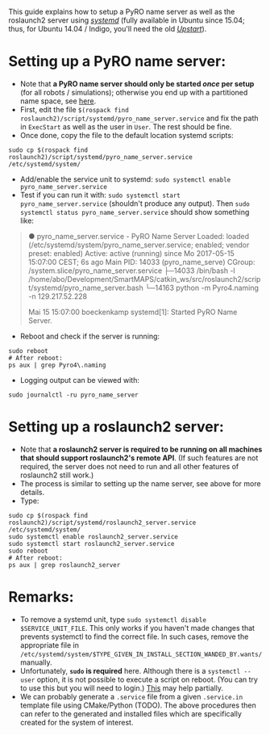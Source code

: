 This guide explains how to setup a PyRO name server as well as the roslaunch2 server using [*systemd*](https://freedesktop.org/wiki/Software/systemd/) (fully available in Ubuntu since 15.04; thus, for Ubuntu 14.04 / Indigo, you'll need the old [*Upstart*](https://wiki.ubuntuusers.de/Upstart/)).

# Setting up a PyRO name server:
- Note that **a PyRO name server should only be started *once* per setup** (for all robots / simulations); otherwise you end up with a partitioned name space, see [here](https://pythonhosted.org/Pyro4/nameserver.html).
- First, edit the file `$(rospack find roslaunch2)/script/systemd/pyro_name_server.service` and fix the path in `ExecStart` as well as the user in `User`. The rest should be fine.
- Once done, copy the file to the default location systemd scripts:
```
sudo cp $(rospack find roslaunch2)/script/systemd/pyro_name_server.service /etc/systemd/system/
```
- Add/enable the service unit to systemd: `sudo systemctl enable pyro_name_server.service`
- Test if you can run it with: `sudo systemctl start pyro_name_server.service` (shouldn't produce any output). Then `sudo systemctl status pyro_name_server.service` should show something like:
> ● pyro_name_server.service - PyRO Name Server
>   Loaded: loaded (/etc/systemd/system/pyro_name_server.service; enabled; vendor preset: enabled)
>   Active: active (running) since Mo 2017-05-15 15:07:00 CEST; 6s ago
> Main PID: 14033 (pyro_name_serve)
>   CGroup: /system.slice/pyro_name_server.service
>           ├─14033 /bin/bash -l /home/abo/Development/SmartMAPS/catkin_ws/src/roslaunch2/script/systemd/pyro_name_server.bash
>           └─14163 python -m Pyro4.naming -n 129.217.52.228
>
> Mai 15 15:07:00 boeckenkamp systemd[1]: Started PyRO Name Server.
- Reboot and check if the server is running:
```
sudo reboot
# After reboot:
ps aux | grep Pyro4\.naming
```
- Logging output can be viewed with:
```
sudo journalctl -ru pyro_name_server
```

# Setting up a roslaunch2 server:
- Note that **a roslaunch2 server is required to be running on all machines that should support roslaunch2's remote API**. (If such features are not required, the server does not need to run and all other features of roslaunch2 still work.)
- The process is similar to setting up the name server, see above for more details.
- Type:
```
sudo cp $(rospack find roslaunch2)/script/systemd/roslaunch2_server.service /etc/systemd/system/
sudo systemctl enable roslaunch2_server.service
sudo systemctl start roslaunch2_server.service
sudo reboot
# After reboot:
ps aux | grep roslaunch2_server
```

# Remarks:
- To remove a systemd unit, type `sudo systemctl disable $SERVICE_UNIT_FILE`. This only works if you haven't made changes that prevents systemctl to find the correct file. In such cases, remove the appropriate file in `/etc/systemd/system/$TYPE_GIVEN_IN_INSTALL_SECTION_WANDED_BY.wants/` manually.
- Unfortunately, **`sudo` is required** here. Although there is a `systemctl --user` option, it is not possible to execute a script on reboot. (You can try to use this but you will need to login.) [This](https://unix.stackexchange.com/a/192714) may help partially.
- We can probably generate a `.service` file from a given `.service.in` template file using CMake/Python (TODO). The above procedures then can refer to the generated and installed files which are specifically created for the system of interest.
